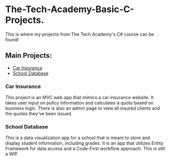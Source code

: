 # The-Tech-Academy-Basic-C-Projects.

This is where my projects from The Tech Academy's C# course can be found!

## Main Projects:

* [Car Insurance](https://github.com/ryeansharratt/The-Tech-Academy-Basic-C-Projects/tree/main/CarInsurance)
* [School Database](https://github.com/ryeansharratt/The-Tech-Academy-Basic-C-Projects/tree/main/StudentDBProject)

### Car Insurance

This project is an MVC web app that mimics a car insurance website. It takes user input on policy information and calculates a quote based on business logic. There is also an admin page to view all insured clients and the quotes they've been issued.

### School Database

This is a data visualization app for a school that is meant to store and display student information, including grades. It is an app that utilizes Entity Framework for data access and a Code-First workflow approach. This is still a WIP.
